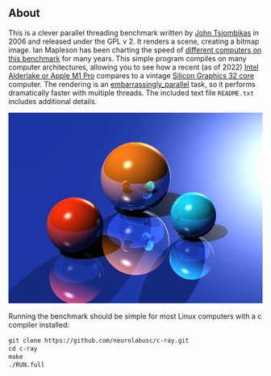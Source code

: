 ## About

This is a clever parallel threading benchmark written by [John Tsiombikas](https://github.com/jtsiomb) in 2006 and released under the GPL v 2. It renders a scene, creating a bitmap image. Ian Mapleson has been charting the speed of [different computers on this benchmark](http://www.sgidepot.co.uk/c-ray.html) for many years. This simple program compiles on many computer architectures, allowing you to see how a recent (as of 2022) [Intel Alderlake or Apple M1 Pro](https://github.com/neurolabusc/AppleSiliconForNeuroimaging) compares to a vintage [Silicon Graphics 32 core](http://www.sgidepot.co.uk/c-ray.html) computer. The rendering is an [embarrassingly_parallel](https://en.wikipedia.org/wiki/Embarrassingly_parallel) task, so it performs dramatically faster with multiple threads. The included text file `README.txt` includes additional details.

![Rendered scene](scene.jpg)

Running the benchmark should be simple for most Linux computers with a c compiler installed:

```
git clone https://github.com/neurolabusc/c-ray.git
cd c-ray
make
./RUN.full
```


